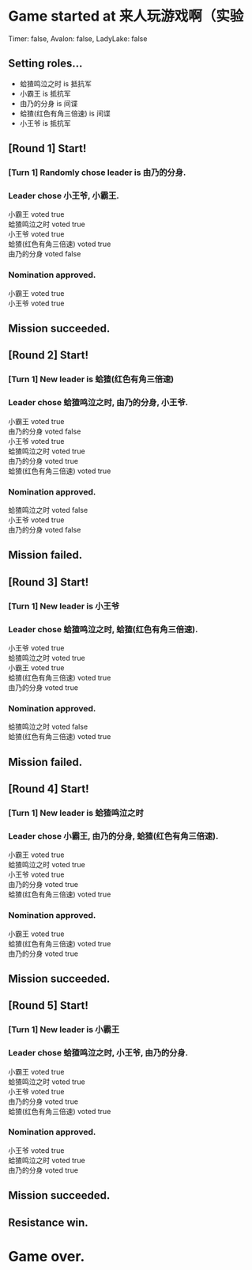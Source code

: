 # Game started at 来人玩游戏啊（实验
Timer: false, Avalon: false, LadyLake: false
## Setting roles...
+ 蛤猹鸣泣之时 is 抵抗军
+ 小霸王 is 抵抗军
+ 由乃的分身 is 间谍
+ 蛤猹(红色有角三倍速) is 间谍
+ 小王爷 is 抵抗军


## [Round 1] Start!
### [Turn 1] Randomly chose leader is 由乃的分身.
### Leader chose 小王爷, 小霸王.
小霸王 voted true  
蛤猹鸣泣之时 voted true  
小王爷 voted true  
蛤猹(红色有角三倍速) voted true  
由乃的分身 voted false  
### Nomination approved.
小霸王 voted true  
小王爷 voted true  
## Mission succeeded.
## [Round 2] Start!
### [Turn 1] New leader is 蛤猹(红色有角三倍速)
### Leader chose 蛤猹鸣泣之时, 由乃的分身, 小王爷.
小霸王 voted true  
由乃的分身 voted false  
小王爷 voted true  
蛤猹鸣泣之时 voted true  
由乃的分身 voted true  
蛤猹(红色有角三倍速) voted true  
### Nomination approved.
蛤猹鸣泣之时 voted false  
小王爷 voted true  
由乃的分身 voted false  
## Mission failed.
## [Round 3] Start!
### [Turn 1] New leader is 小王爷
### Leader chose 蛤猹鸣泣之时, 蛤猹(红色有角三倍速).
小王爷 voted true  
蛤猹鸣泣之时 voted true  
小霸王 voted true  
蛤猹(红色有角三倍速) voted true  
由乃的分身 voted true  
### Nomination approved.
蛤猹鸣泣之时 voted false  
蛤猹(红色有角三倍速) voted true  
## Mission failed.
## [Round 4] Start!
### [Turn 1] New leader is 蛤猹鸣泣之时
### Leader chose 小霸王, 由乃的分身, 蛤猹(红色有角三倍速).
小霸王 voted true  
蛤猹鸣泣之时 voted true  
小王爷 voted true  
由乃的分身 voted true  
蛤猹(红色有角三倍速) voted true  
### Nomination approved.
小霸王 voted true  
蛤猹(红色有角三倍速) voted true  
由乃的分身 voted true  
## Mission succeeded.
## [Round 5] Start!
### [Turn 1] New leader is 小霸王
### Leader chose 蛤猹鸣泣之时, 小王爷, 由乃的分身.
小霸王 voted true  
蛤猹鸣泣之时 voted true  
小王爷 voted true  
由乃的分身 voted true  
蛤猹(红色有角三倍速) voted true  
### Nomination approved.
小王爷 voted true  
蛤猹鸣泣之时 voted true  
由乃的分身 voted true  
## Mission succeeded.
## Resistance win.
# Game over.
